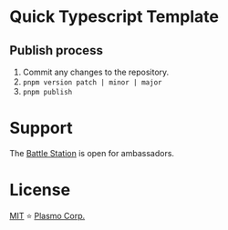 # Quick Typescript Template

## Publish process

1. Commit any changes to the repository.
2. `pnpm version patch | minor | major`
3. `pnpm publish`

# Support

The [Battle Station](https://www.plasmo.com/s/chat) is open for ambassadors.

# License

[MIT](./license) ⭐ [Plasmo Corp.](https://plasmo.com)
